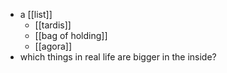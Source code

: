 - a [[list]]
	- [[tardis]]
	- [[bag of holding]]
	- [[agora]]
- which things in real life are bigger in the inside?